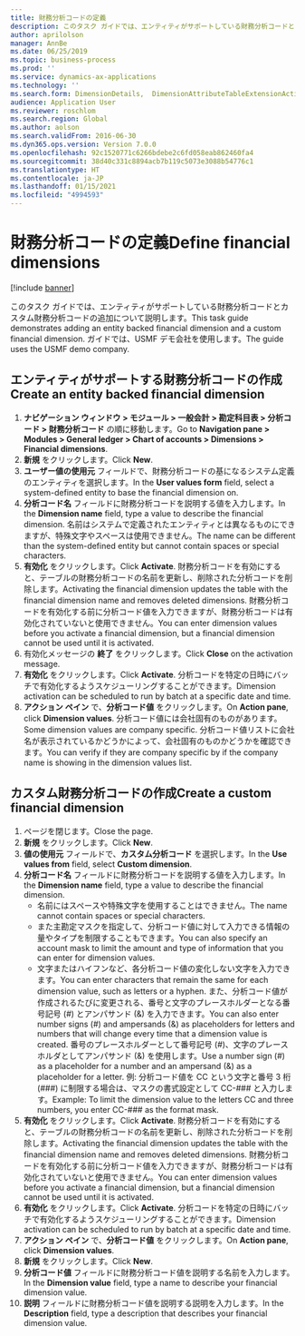 ```yaml
---
title: 財務分析コードの定義
description: このタスク ガイドでは、エンティティがサポートしている財務分析コードとカスタム財務分析コードの追加について説明します。
author: aprilolson
manager: AnnBe
ms.date: 06/25/2019
ms.topic: business-process
ms.prod: ''
ms.service: dynamics-ax-applications
ms.technology: ''
ms.search.form: DimensionDetails,  DimensionAttributeTableExtensionActivate, DimensionValueDetails
audience: Application User
ms.reviewer: roschlom
ms.search.region: Global
ms.author: aolson
ms.search.validFrom: 2016-06-30
ms.dyn365.ops.version: Version 7.0.0
ms.openlocfilehash: 92c1520771c6266bdebe2c6fd058eab862460fa4
ms.sourcegitcommit: 38d40c331c8894acb7b119c5073e3088b54776c1
ms.translationtype: HT
ms.contentlocale: ja-JP
ms.lasthandoff: 01/15/2021
ms.locfileid: "4994593"
---
```

# <a name="define-financial-dimensions"></a><span data-ttu-id="14c55-103">財務分析コードの定義</span><span class="sxs-lookup"><span data-stu-id="14c55-103">Define financial dimensions</span></span>

[!include [banner](../../includes/banner.md)]

<span data-ttu-id="14c55-104">このタスク ガイドでは、エンティティがサポートしている財務分析コードとカスタム財務分析コードの追加について説明します。</span><span class="sxs-lookup"><span data-stu-id="14c55-104">This task guide demonstrates adding an entity backed financial dimension and a custom financial dimension.</span></span>  <span data-ttu-id="14c55-105">ガイドでは、USMF デモ会社を使用します。</span><span class="sxs-lookup"><span data-stu-id="14c55-105">The guide uses the USMF demo company.</span></span>


## <a name="create-an-entity-backed-financial-dimension"></a><span data-ttu-id="14c55-106">エンティティがサポートする財務分析コードの作成</span><span class="sxs-lookup"><span data-stu-id="14c55-106">Create an entity backed financial dimension</span></span>
1. <span data-ttu-id="14c55-107">**ナビゲーション ウィンドウ > モジュール > 一般会計 > 勘定科目表 > 分析コード > 財務分析コード** の順に移動します。</span><span class="sxs-lookup"><span data-stu-id="14c55-107">Go to **Navigation pane > Modules > General ledger > Chart of accounts > Dimensions > Financial dimensions**.</span></span>
2. <span data-ttu-id="14c55-108">**新規** をクリックします。</span><span class="sxs-lookup"><span data-stu-id="14c55-108">Click **New**.</span></span>
3. <span data-ttu-id="14c55-109">**ユーザー値の使用元** フィールドで、財務分析コードの基になるシステム定義のエンティティを選択します。</span><span class="sxs-lookup"><span data-stu-id="14c55-109">In the **User values form** field, select a system-defined entity to base the financial dimension on.</span></span> 
4. <span data-ttu-id="14c55-110">**分析コード名** フィールドに財務分析コードを説明する値を入力します。</span><span class="sxs-lookup"><span data-stu-id="14c55-110">In the **Dimension name** field, type a value to describe the financial dimension.</span></span> <span data-ttu-id="14c55-111">名前はシステムで定義されたエンティティとは異なるものにできますが、特殊文字やスペースは使用できません。</span><span class="sxs-lookup"><span data-stu-id="14c55-111">The name can be different than the system-defined entity but cannot contain spaces or special characters.</span></span>
5. <span data-ttu-id="14c55-112">**有効化** をクリックします。</span><span class="sxs-lookup"><span data-stu-id="14c55-112">Click **Activate**.</span></span> <span data-ttu-id="14c55-113">財務分析コードを有効にすると、テーブルの財務分析コードの名前を更新し、削除された分析コードを削除します。</span><span class="sxs-lookup"><span data-stu-id="14c55-113">Activating the financial dimension updates the table with the financial dimension name and removes deleted dimensions.</span></span> <span data-ttu-id="14c55-114">財務分析コードを有効化する前に分析コード値を入力できますが、財務分析コードは有効化されていないと使用できません。</span><span class="sxs-lookup"><span data-stu-id="14c55-114">You can enter dimension values before you activate a financial dimension, but a financial dimension cannot be used until it is activated.</span></span>  
6. <span data-ttu-id="14c55-115">有効化メッセージの **終了** をクリックします。</span><span class="sxs-lookup"><span data-stu-id="14c55-115">Click **Close** on the activation message.</span></span>
7. <span data-ttu-id="14c55-116">**有効化** をクリックします。</span><span class="sxs-lookup"><span data-stu-id="14c55-116">Click **Activate**.</span></span> <span data-ttu-id="14c55-117">分析コードを特定の日時にバッチで有効化するようスケジューリングすることができます。</span><span class="sxs-lookup"><span data-stu-id="14c55-117">Dimension activation can be scheduled to run by batch at a specific date and time.</span></span>  
8. <span data-ttu-id="14c55-118">**アクション ペイン** で、**分析コード値** をクリックします。</span><span class="sxs-lookup"><span data-stu-id="14c55-118">On **Action pane**, click **Dimension values**.</span></span> <span data-ttu-id="14c55-119">分析コード値には会社固有のものがあります。</span><span class="sxs-lookup"><span data-stu-id="14c55-119">Some dimension values are company specific.</span></span> <span data-ttu-id="14c55-120">分析コード値リストに会社名が表示されているかどうかによって、会社固有のものかどうかを確認できます。</span><span class="sxs-lookup"><span data-stu-id="14c55-120">You can verify if they are company specific by if the company name is showing in the dimension values list.</span></span>  

## <a name="create-a-custom-financial-dimension"></a><span data-ttu-id="14c55-121">カスタム財務分析コードの作成</span><span class="sxs-lookup"><span data-stu-id="14c55-121">Create a custom financial dimension</span></span>
1. <span data-ttu-id="14c55-122">ページを閉じます。</span><span class="sxs-lookup"><span data-stu-id="14c55-122">Close the page.</span></span>
2. <span data-ttu-id="14c55-123">**新規** をクリックします。</span><span class="sxs-lookup"><span data-stu-id="14c55-123">Click **New**.</span></span>
3. <span data-ttu-id="14c55-124">**値の使用元** フィールドで、**カスタム分析コード** を選択します。</span><span class="sxs-lookup"><span data-stu-id="14c55-124">In the **Use values from** field, select **Custom dimension**.</span></span>
4. <span data-ttu-id="14c55-125">**分析コード名** フィールドに財務分析コードを説明する値を入力します。</span><span class="sxs-lookup"><span data-stu-id="14c55-125">In the **Dimension name** field, type a value to describe the financial dimension.</span></span>
    - <span data-ttu-id="14c55-126">名前にはスペースや特殊文字を使用することはできません。</span><span class="sxs-lookup"><span data-stu-id="14c55-126">The name cannot contain spaces or special characters.</span></span>  
    - <span data-ttu-id="14c55-127">また主勘定マスクを指定して、分析コード値に対して入力できる情報の量やタイプを制限することもできます。</span><span class="sxs-lookup"><span data-stu-id="14c55-127">You can also specify an account mask to limit the amount and type of information that you can enter for dimension values.</span></span>   
    - <span data-ttu-id="14c55-128">文字またはハイフンなど、各分析コード値の変化しない文字を入力できます。</span><span class="sxs-lookup"><span data-stu-id="14c55-128">You can enter characters that remain the same for each dimension value, such as letters or a hyphen.</span></span> <span data-ttu-id="14c55-129">また、分析コード値が作成されるたびに変更される、番号と文字のプレースホルダーとなる番号記号 (#) とアンパサンド (&) を入力できます。</span><span class="sxs-lookup"><span data-stu-id="14c55-129">You can also enter number signs (#) and ampersands (&) as placeholders for letters and numbers that will change every time that a dimension value is created.</span></span> <span data-ttu-id="14c55-130">番号のプレースホルダーとして番号記号 (#)、文字のプレースホルダとしてアンパサンド (&) を使用します。</span><span class="sxs-lookup"><span data-stu-id="14c55-130">Use a number sign (#) as a placeholder for a number and an ampersand (&) as a placeholder for a letter.</span></span>  <span data-ttu-id="14c55-131">例: 分析コード値を CC という文字と番号 3 桁 (###) に制限する場合は、マスクの書式設定として CC-### と入力します。</span><span class="sxs-lookup"><span data-stu-id="14c55-131">Example: To limit the dimension value to the letters CC and three numbers, you enter CC-### as the format mask.</span></span>  
5. <span data-ttu-id="14c55-132">**有効化** をクリックします。</span><span class="sxs-lookup"><span data-stu-id="14c55-132">Click **Activate**.</span></span> <span data-ttu-id="14c55-133">財務分析コードを有効にすると、テーブルの財務分析コードの名前を更新し、削除された分析コードを削除します。</span><span class="sxs-lookup"><span data-stu-id="14c55-133">Activating the financial dimension updates the table with the financial dimension name and removes deleted dimensions.</span></span> <span data-ttu-id="14c55-134">財務分析コードを有効化する前に分析コード値を入力できますが、財務分析コードは有効化されていないと使用できません。</span><span class="sxs-lookup"><span data-stu-id="14c55-134">You can enter dimension values before you activate a financial dimension, but a financial dimension cannot be used until it is activated.</span></span>     
6. <span data-ttu-id="14c55-135">**有効化** をクリックします。</span><span class="sxs-lookup"><span data-stu-id="14c55-135">Click **Activate**.</span></span> <span data-ttu-id="14c55-136">分析コードを特定の日時にバッチで有効化するようスケジューリングすることができます。</span><span class="sxs-lookup"><span data-stu-id="14c55-136">Dimension activation can be scheduled to run by batch at a specific date and time.</span></span>      
7. <span data-ttu-id="14c55-137">**アクション ペイン** で、**分析コード値** をクリックします。</span><span class="sxs-lookup"><span data-stu-id="14c55-137">On **Action pane**, click **Dimension values**.</span></span>
8. <span data-ttu-id="14c55-138">**新規** をクリックします。</span><span class="sxs-lookup"><span data-stu-id="14c55-138">Click **New**.</span></span>
9. <span data-ttu-id="14c55-139">**分析コード値** フィールドに財務分析コード値を説明する名前を入力します。</span><span class="sxs-lookup"><span data-stu-id="14c55-139">In the **Dimension value** field, type a name to describe your financial dimension value.</span></span>
10. <span data-ttu-id="14c55-140">**説明** フィールドに財務分析コード値を説明する説明を入力します。</span><span class="sxs-lookup"><span data-stu-id="14c55-140">In the **Description** field, type a description that describes your financial dimension value.</span></span>

